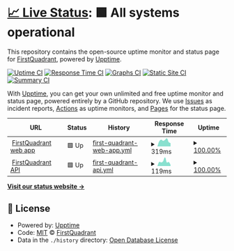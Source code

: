 # [📈 Live Status](https://firstquadrant-ai.github.io/status): <!--live status--> **🟩 All systems operational**

This repository contains the open-source uptime monitor and status page for [FirstQuadrant](https://firstquadrant.ai), powered by [Upptime](https://github.com/upptime/upptime).

[![Uptime CI](https://github.com/firstquadrant-ai/status/workflows/Uptime%20CI/badge.svg)](https://github.com/firstquadrant-ai/status/actions?query=workflow%3A%22Uptime+CI%22)
[![Response Time CI](https://github.com/firstquadrant-ai/status/workflows/Response%20Time%20CI/badge.svg)](https://github.com/firstquadrant-ai/status/actions?query=workflow%3A%22Response+Time+CI%22)
[![Graphs CI](https://github.com/firstquadrant-ai/status/workflows/Graphs%20CI/badge.svg)](https://github.com/firstquadrant-ai/status/actions?query=workflow%3A%22Graphs+CI%22)
[![Static Site CI](https://github.com/firstquadrant-ai/status/workflows/Static%20Site%20CI/badge.svg)](https://github.com/firstquadrant-ai/status/actions?query=workflow%3A%22Static+Site+CI%22)
[![Summary CI](https://github.com/firstquadrant-ai/status/workflows/Summary%20CI/badge.svg)](https://github.com/firstquadrant-ai/status/actions?query=workflow%3A%22Summary+CI%22)

With [Upptime](https://upptime.js.org), you can get your own unlimited and free uptime monitor and status page, powered entirely by a GitHub repository. We use [Issues](https://github.com/firstquadrant-ai/status/issues) as incident reports, [Actions](https://github.com/firstquadrant-ai/status/actions) as uptime monitors, and [Pages](https://firstquadrant-ai.github.io/status) for the status page.

<!--start: status pages-->
<!-- This summary is generated by Upptime (https://github.com/upptime/upptime) -->
<!-- Do not edit this manually, your changes will be overwritten -->
<!-- prettier-ignore -->
| URL | Status | History | Response Time | Uptime |
| --- | ------ | ------- | ------------- | ------ |
| <img alt="" src="https://icons.duckduckgo.com/ip3/firstquadrant.ai.ico" height="13"> [FirstQuadrant web app](https://firstquadrant.ai) | 🟩 Up | [first-quadrant-web-app.yml](https://github.com/firstquadrant-ai/status/commits/HEAD/history/first-quadrant-web-app.yml) | <details><summary><img alt="Response time graph" src="./graphs/first-quadrant-web-app/response-time-week.png" height="20"> 319ms</summary><br><a href="https://status.firstquadrant.ai/history/first-quadrant-web-app"><img alt="Response time 729" src="https://img.shields.io/endpoint?url=https%3A%2F%2Fraw.githubusercontent.com%2Ffirstquadrant-ai%2Fstatus%2FHEAD%2Fapi%2Ffirst-quadrant-web-app%2Fresponse-time.json"></a><br><a href="https://status.firstquadrant.ai/history/first-quadrant-web-app"><img alt="24-hour response time 182" src="https://img.shields.io/endpoint?url=https%3A%2F%2Fraw.githubusercontent.com%2Ffirstquadrant-ai%2Fstatus%2FHEAD%2Fapi%2Ffirst-quadrant-web-app%2Fresponse-time-day.json"></a><br><a href="https://status.firstquadrant.ai/history/first-quadrant-web-app"><img alt="7-day response time 319" src="https://img.shields.io/endpoint?url=https%3A%2F%2Fraw.githubusercontent.com%2Ffirstquadrant-ai%2Fstatus%2FHEAD%2Fapi%2Ffirst-quadrant-web-app%2Fresponse-time-week.json"></a><br><a href="https://status.firstquadrant.ai/history/first-quadrant-web-app"><img alt="30-day response time 353" src="https://img.shields.io/endpoint?url=https%3A%2F%2Fraw.githubusercontent.com%2Ffirstquadrant-ai%2Fstatus%2FHEAD%2Fapi%2Ffirst-quadrant-web-app%2Fresponse-time-month.json"></a><br><a href="https://status.firstquadrant.ai/history/first-quadrant-web-app"><img alt="1-year response time 429" src="https://img.shields.io/endpoint?url=https%3A%2F%2Fraw.githubusercontent.com%2Ffirstquadrant-ai%2Fstatus%2FHEAD%2Fapi%2Ffirst-quadrant-web-app%2Fresponse-time-year.json"></a></details> | <details><summary><a href="https://status.firstquadrant.ai/history/first-quadrant-web-app">100.00%</a></summary><a href="https://status.firstquadrant.ai/history/first-quadrant-web-app"><img alt="All-time uptime 100.00%" src="https://img.shields.io/endpoint?url=https%3A%2F%2Fraw.githubusercontent.com%2Ffirstquadrant-ai%2Fstatus%2FHEAD%2Fapi%2Ffirst-quadrant-web-app%2Fuptime.json"></a><br><a href="https://status.firstquadrant.ai/history/first-quadrant-web-app"><img alt="24-hour uptime 100.00%" src="https://img.shields.io/endpoint?url=https%3A%2F%2Fraw.githubusercontent.com%2Ffirstquadrant-ai%2Fstatus%2FHEAD%2Fapi%2Ffirst-quadrant-web-app%2Fuptime-day.json"></a><br><a href="https://status.firstquadrant.ai/history/first-quadrant-web-app"><img alt="7-day uptime 100.00%" src="https://img.shields.io/endpoint?url=https%3A%2F%2Fraw.githubusercontent.com%2Ffirstquadrant-ai%2Fstatus%2FHEAD%2Fapi%2Ffirst-quadrant-web-app%2Fuptime-week.json"></a><br><a href="https://status.firstquadrant.ai/history/first-quadrant-web-app"><img alt="30-day uptime 100.00%" src="https://img.shields.io/endpoint?url=https%3A%2F%2Fraw.githubusercontent.com%2Ffirstquadrant-ai%2Fstatus%2FHEAD%2Fapi%2Ffirst-quadrant-web-app%2Fuptime-month.json"></a><br><a href="https://status.firstquadrant.ai/history/first-quadrant-web-app"><img alt="1-year uptime 100.00%" src="https://img.shields.io/endpoint?url=https%3A%2F%2Fraw.githubusercontent.com%2Ffirstquadrant-ai%2Fstatus%2FHEAD%2Fapi%2Ffirst-quadrant-web-app%2Fuptime-year.json"></a></details>
| <img alt="" src="https://icons.duckduckgo.com/ip3/firstquadrant.ai.ico" height="13"> [FirstQuadrant API](https://firstquadrant.ai/api/health) | 🟩 Up | [first-quadrant-api.yml](https://github.com/firstquadrant-ai/status/commits/HEAD/history/first-quadrant-api.yml) | <details><summary><img alt="Response time graph" src="./graphs/first-quadrant-api/response-time-week.png" height="20"> 119ms</summary><br><a href="https://status.firstquadrant.ai/history/first-quadrant-api"><img alt="Response time 220" src="https://img.shields.io/endpoint?url=https%3A%2F%2Fraw.githubusercontent.com%2Ffirstquadrant-ai%2Fstatus%2FHEAD%2Fapi%2Ffirst-quadrant-api%2Fresponse-time.json"></a><br><a href="https://status.firstquadrant.ai/history/first-quadrant-api"><img alt="24-hour response time 30" src="https://img.shields.io/endpoint?url=https%3A%2F%2Fraw.githubusercontent.com%2Ffirstquadrant-ai%2Fstatus%2FHEAD%2Fapi%2Ffirst-quadrant-api%2Fresponse-time-day.json"></a><br><a href="https://status.firstquadrant.ai/history/first-quadrant-api"><img alt="7-day response time 119" src="https://img.shields.io/endpoint?url=https%3A%2F%2Fraw.githubusercontent.com%2Ffirstquadrant-ai%2Fstatus%2FHEAD%2Fapi%2Ffirst-quadrant-api%2Fresponse-time-week.json"></a><br><a href="https://status.firstquadrant.ai/history/first-quadrant-api"><img alt="30-day response time 112" src="https://img.shields.io/endpoint?url=https%3A%2F%2Fraw.githubusercontent.com%2Ffirstquadrant-ai%2Fstatus%2FHEAD%2Fapi%2Ffirst-quadrant-api%2Fresponse-time-month.json"></a><br><a href="https://status.firstquadrant.ai/history/first-quadrant-api"><img alt="1-year response time 158" src="https://img.shields.io/endpoint?url=https%3A%2F%2Fraw.githubusercontent.com%2Ffirstquadrant-ai%2Fstatus%2FHEAD%2Fapi%2Ffirst-quadrant-api%2Fresponse-time-year.json"></a></details> | <details><summary><a href="https://status.firstquadrant.ai/history/first-quadrant-api">100.00%</a></summary><a href="https://status.firstquadrant.ai/history/first-quadrant-api"><img alt="All-time uptime 100.00%" src="https://img.shields.io/endpoint?url=https%3A%2F%2Fraw.githubusercontent.com%2Ffirstquadrant-ai%2Fstatus%2FHEAD%2Fapi%2Ffirst-quadrant-api%2Fuptime.json"></a><br><a href="https://status.firstquadrant.ai/history/first-quadrant-api"><img alt="24-hour uptime 100.00%" src="https://img.shields.io/endpoint?url=https%3A%2F%2Fraw.githubusercontent.com%2Ffirstquadrant-ai%2Fstatus%2FHEAD%2Fapi%2Ffirst-quadrant-api%2Fuptime-day.json"></a><br><a href="https://status.firstquadrant.ai/history/first-quadrant-api"><img alt="7-day uptime 100.00%" src="https://img.shields.io/endpoint?url=https%3A%2F%2Fraw.githubusercontent.com%2Ffirstquadrant-ai%2Fstatus%2FHEAD%2Fapi%2Ffirst-quadrant-api%2Fuptime-week.json"></a><br><a href="https://status.firstquadrant.ai/history/first-quadrant-api"><img alt="30-day uptime 100.00%" src="https://img.shields.io/endpoint?url=https%3A%2F%2Fraw.githubusercontent.com%2Ffirstquadrant-ai%2Fstatus%2FHEAD%2Fapi%2Ffirst-quadrant-api%2Fuptime-month.json"></a><br><a href="https://status.firstquadrant.ai/history/first-quadrant-api"><img alt="1-year uptime 100.00%" src="https://img.shields.io/endpoint?url=https%3A%2F%2Fraw.githubusercontent.com%2Ffirstquadrant-ai%2Fstatus%2FHEAD%2Fapi%2Ffirst-quadrant-api%2Fuptime-year.json"></a></details>

<!--end: status pages-->

[**Visit our status website →**](https://firstquadrant-ai.github.io/status)

## 📄 License

- Powered by: [Upptime](https://github.com/upptime/upptime)
- Code: [MIT](./LICENSE) © [FirstQuadrant](https://firstquadrant.ai)
- Data in the `./history` directory: [Open Database License](https://opendatacommons.org/licenses/odbl/1-0/)
